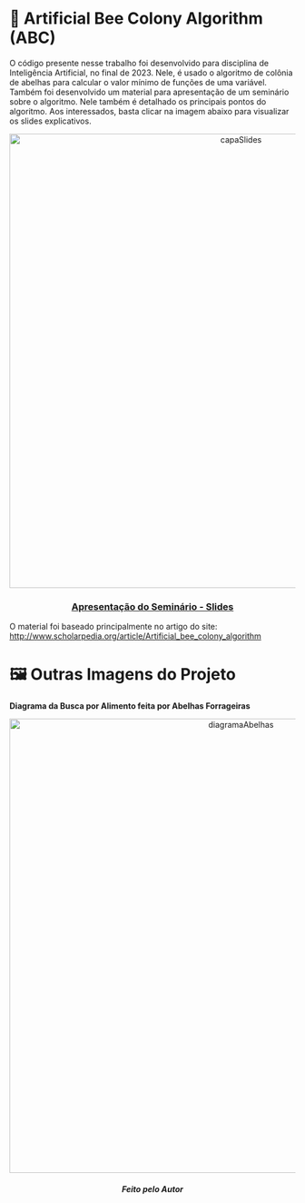 # 🐝 Artificial Bee Colony Algorithm (ABC)
O código presente nesse trabalho foi desenvolvido para disciplina de Inteligência Artificial, no final de 2023. Nele, é usado o algoritmo de colônia de abelhas para
calcular o valor mínimo de funções de uma variável.
<br>Também foi desenvolvido um material para apresentação de um seminário sobre o algoritmo. Nele também é detalhado os principais pontos do algoritmo. 
Aos interessados, basta clicar na imagem abaixo para visualizar os slides 
explicativos.
<p align="center">
  <a href="https://www.canva.com/design/DAF3qDw8bA4/8PK4Sp59D8F9Jo8jxTFMfg/view?utm_content=DAF3qDw8bA4&utm_campaign=designshare&utm_medium=link&utm_source=editor">
    <img src="https://github.com/CodeByBreno/ArtificialBeeColony-Python/assets/132024181/7280087c-e20a-4d3d-ab90-ea3ea4683028" width="800" alt="capaSlides">
    <h3 align="center">Apresentação do Seminário - Slides</h3>
  </a>
</p>

O material foi baseado principalmente no artigo do site:
<a href="http://www.scholarpedia.org/article/Artificial_bee_colony_algorithm">http://www.scholarpedia.org/article/Artificial_bee_colony_algorithm</a>

# 🖼️ Outras Imagens do Projeto
<strong>Diagrama da Busca por Alimento feita por Abelhas Forrageiras</strong>
<p align="center">
  <img src="https://github.com/CodeByBreno/ArtificialBeeColony-Python/assets/132024181/ca594e0f-c8fa-47a1-9450-69137ee9f76d" width="800" alt="diagramaAbelhas">
</p>
<h5 align="center">Feito pelo Autor</h5>

